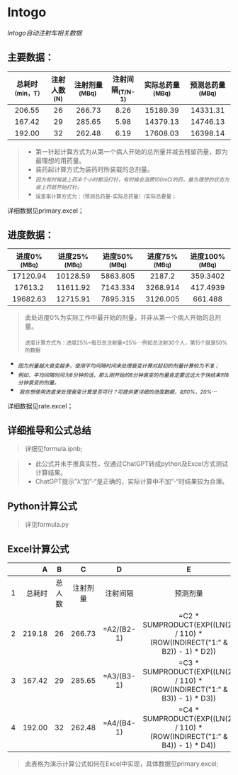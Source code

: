 # Intogo

*Intogo自动注射车相关数据*

## 主要数据：

| 总耗时<sub> （min，T）</sub> | 注射人数<sub>(N)</sub> | 注射剂量<sub>(MBq) </sub> | 注射间隔<sub>(T/N-1)</sub> | 实际总药量<sub>(MBq)</sub> | 预测总药量<sub>(MBq)</sub> |
| :--------------------------: | :--------------------: | :-----------------------: | :------------------------: | :------------------------: | :------------------------: |
|            206.55            |           26           |          266.73           |            8.26            |          15189.39          |          14331.31          |
|            167.42            |           29           |          285.65           |            5.98            |          14379.13          |          14746.13          |
|            192.00            |           32           |          262.48           |            6.19            |          17608.03          |          16398.14          |

>- 第一针起计算方式为从第一个病人开始的总剂量并减去残留药量，即为最理想的用药量。
>- 装药起计算方式为装药时所装载的总剂量。
>- <sub>*因为有时候装上药半个小时都没打针，有时候会浪费100mCi的药，最为理想的状态为装上药就开始打针。*</sub>
>- <sub>误差率计算方式为：（预测总药量-实际总药量）/实际总要量；</sub>

详细数据见primary.excel；



## 进度数据：

| 进度0%<sub>(MBq) </sub> | 进度25%<sub>(MBq) </sub> | 进度50%<sub>(MBq) </sub> | 进度75%<sub>(MBq) </sub> | 进度100%<sub>(MBq) </sub> |
| :---------------------: | :----------------------: | :----------------------: | :----------------------: | :-----------------------: |
|        17120.94         |         10128.59         |         5863.805         |          2187.2          |         359.3402          |
|         17613.2         |         11611.92         |         7143.334         |         3268.914         |         417.4939          |
|        19682.63         |         12715.91         |         7895.315         |         3126.005         |          661.488          |

>此处进度0%为实际工作中最开始的剂量，并非从第一个病人开始的总剂量。  
>
><sub>进度计算方式为：进度25%=每日总注射量*25%</sub>...<sub>例如总注射30个人，第15个就是50%的数据</sub>

- <sub>*因为剂量越大衰变越多，使用平均间隔时间来处理衰变计算对起初的剂量计算较为不准；*</sub>
- <sub>*例如，平均间隔时间为8分钟的话，那么刚开始的8分钟衰变的剂量肯定要远远大于快结束时8分钟衰变的剂量。*</sub>
- <sub> *我在想使用进度来处理衰变计算是否可行？可提供更详细的进度数据，如10%，20%*</sub>...

详细数据见rate.excel；



## 详细推导和公式总结

> 详细见formula.ipnb;



> - 此公式并未手推真实性，仅通过ChatGPT转成python及Excel方式测试计算结果。
> - ChatGPT提示”λ“加”-“是正确的，实际计算中不加”-“时结果较为合理。



## Python计算公式

> 详见formula.py




## Excel计算公式

|      |      A |   B    |    C     |     D      |                              E                               |
| :--: | -----: | :----: | :------: | :--------: | :----------------------------------------------------------: |
|  1   | 总耗时 | 总人数 | 注射剂量 |  注射间隔  |                           预测剂量                           |
|  2   | 219.18 |   26   |  266.73  | =A2/(B2-1) | =C2 * SUMPRODUCT(EXP((LN(2) / 110) * (ROW(INDIRECT("1:" & B2)) - 1) * D2)) |
|  3   | 167.42 |   29   |  285.65  | =A3/(B3-1) | =C3 * SUMPRODUCT(EXP((LN(2) / 110) * (ROW(INDIRECT("1:" & B3)) - 1) * D3)) |
|  4   | 192.00 |   32   |  262.48  | =A4/(B4-1) | =C4 * SUMPRODUCT(EXP((LN(2) / 110) * (ROW(INDIRECT("1:" & B4)) - 1) * D4)) |



> 此表格为演示计算公式如何在Excel中实现，具体数据见primary.excel;



